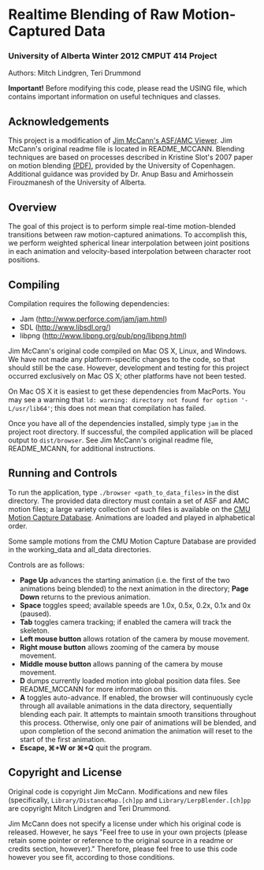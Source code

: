 # Realtime Blending of Raw Motion-Captured Data
### University of Alberta Winter 2012 CMPUT 414 Project
Authors: Mitch Lindgren, Teri Drummond

**Important!**  Before modifying this code, please read the USING file, which contains important information on useful techniques and classes.

## Acknowledgements
This project is a modification of [Jim McCann's ASF/AMC Viewer](http://www.cs.cmu.edu/~jmccann/).  Jim McCann's original readme file is located in README_MCCANN.  Blending techniques are based on processes described in Kristine Slot's 2007 paper on motion blending [(PDF)](http://image.diku.dk/projects/media/kristine.slot.07.pdf), provided by the University of Copenhagen.  Additional guidance was provided by Dr. Anup Basu and Amirhossein Firouzmanesh of the University of Alberta.

## Overview
The goal of this project is to perform simple real-time motion-blended transitions between raw motion-captured animations.  To accomplish this, we perform weighted spherical linear interpolation between joint positions in each animation and velocity-based interpolation between character root positions.

## Compiling
Compilation requires the following dependencies:
* Jam (http://www.perforce.com/jam/jam.html)
* SDL (http://www.libsdl.org/)
* libpng (http://www.libpng.org/pub/png/libpng.html)

Jim McCann's original code compiled on Mac OS X, Linux, and Windows.  We have not made any platform-specific changes to the code, so that should still be the case.  However, development and testing for this project occurred exclusively on Mac OS X; other platforms have not been tested.

On Mac OS X it is easiest to get these dependencies from MacPorts.  You may see a warning that `ld: warning: directory not found for option '-L/usr/lib64'`; this does not mean that compilation has failed.

Once you have all of the dependencies installed, simply type `jam` in the project root directory.  If successful, the compiled application will be placed output to `dist/browser`.  See Jim McCann's original readme file, README_MCANN, for additional instructions.

## Running and Controls
To run the application, type `./browser <path_to_data_files>` in the dist directory.  The provided data directory must contain a set of ASF and AMC motion files; a large variety collection of such files is available on the [CMU Motion Capture Database](http://mocap.cs.cmu.edu/).  Animations are loaded and played in alphabetical order.

Some sample motions from the CMU Motion Capture Database are provided in the working_data and all_data directories.

Controls are as follows:
* **Page Up** advances the starting animation (i.e. the first of the two animations being blended) to the next animation in the directory; **Page Down** returns to the previous animation.
* **Space** toggles speed; available speeds are 1.0x, 0.5x, 0.2x, 0.1x and 0x (paused).
* **Tab** toggles camera tracking; if enabled the camera will track the skeleton.
* **Left mouse button** allows rotation of the camera by mouse movement.
* **Right mouse button** allows zooming of the camera by mouse movement.
* **Middle mouse button** allows panning of the camera by mouse movement.
* **D** dumps currently loaded motion into global position data files. See README_MCCANN for more information on this.
* **A** toggles auto-advance.  If enabled, the browser will continuously cycle through all available animations in the data directory, sequentially blending each pair.  It attempts to maintain smooth transitions throughout this process.  Otherwise, only one pair of animations will be blended, and upon completion of the second animation the animation will reset to the start of the first animation.
* **Escape, ⌘+W or ⌘+Q** quit the program.

## Copyright and License
Original code is copyright Jim McCann.  Modifications and new files (specifically, `Library/DistanceMap.[ch]pp` and `Library/LerpBlender.[ch]pp` are copyright Mitch Lindgren and Teri Drummond.

Jim McCann does not specify a license under which his original code is released.  However, he says "Feel free to use in your own projects (please retain some pointer or reference to the original source in a readme or credits section, however)."  Therefore, please feel free to use this code however you see fit, according to those conditions.

